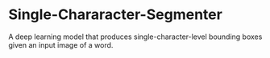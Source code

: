 # Single-Chararacter-Segmenter
A deep learning model that produces single-character-level bounding boxes given an input image of a word. 
